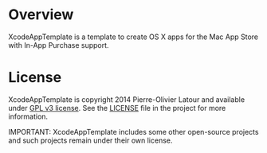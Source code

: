 <!--
><p align="center">
<img src="https://raw2.github.com/swisspol/CompareFolders/master/Resources/Icon.iconset/icon_512x512.png">
</p>
-->

Overview
========

XcodeAppTemplate is a template to create OS X apps for the Mac App Store with In-App Purchase support.

License
=======

XcodeAppTemplate is copyright 2014 Pierre-Olivier Latour and available under [GPL v3 license](http://www.gnu.org/licenses/gpl-3.0.txt). See the [LICENSE](LICENSE) file in the project for more information.

IMPORTANT: XcodeAppTemplate includes some other open-source projects and such projects remain under their own license.
